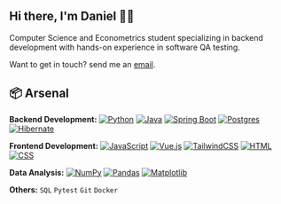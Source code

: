 
## Hi there, I'm Daniel 👋🏼

Computer Science and Econometrics student specializing in backend development with hands-on experience in software QA testing.

Want to get in touch? send me an [email](mailto:danieladeofficial@gmail.com). 

## 📦 Arsenal
**Backend Development:** 
[![Python](https://img.shields.io/badge/Python-3776AB?logo=python&logoColor=fff)](#)
[![Java](https://img.shields.io/badge/Java-%23ED8B00.svg?logo=openjdk&logoColor=white)](#)
[![Spring Boot](https://img.shields.io/badge/Spring%20Boot-6DB33F?logo=springboot&logoColor=fff)](#)
[![Postgres](https://img.shields.io/badge/Postgres-%23316192.svg?logo=postgresql&logoColor=white)](#)
[![Hibernate](https://img.shields.io/badge/Hibernate-59666C?logo=hibernate&logoColor=fff)](#)

**Frontend Development:**
[![JavaScript](https://img.shields.io/badge/JavaScript-F7DF1E?logo=javascript&logoColor=000)](#)
[![Vue.js](https://img.shields.io/badge/Vue.js-4FC08D?logo=vuedotjs&logoColor=fff)](#)
[![TailwindCSS](https://img.shields.io/badge/Tailwind%20CSS-%2338B2AC.svg?logo=tailwind-css&logoColor=white)](#)
[![HTML](https://img.shields.io/badge/HTML-%23E34F26.svg?logo=html5&logoColor=white)](#)
[![CSS](https://img.shields.io/badge/CSS-1572B6?logo=css3&logoColor=fff)](#)

**Data Analysis:** 
[![NumPy](https://img.shields.io/badge/NumPy-4DABCF?logo=numpy&logoColor=fff)](#) 
[![Pandas](https://img.shields.io/badge/Pandas-150458?logo=pandas&logoColor=fff)](#) 
[![Matplotlib](https://custom-icon-badges.demolab.com/badge/Matplotlib-71D291?logo=matplotlib&logoColor=fff)](#)

**Others:** `SQL` `Pytest` `Git` `Docker`



